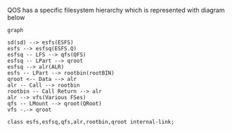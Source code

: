 
QOS has a specific filesystem hierarchy which is represented with diagram below

```mermaid
graph

sd(sd) --> esfs(ESFS)
esfs --> esfsq(ESFS.Q)
esfsq -- LFS --> qfs(QFS)
esfsq -- LPart --> qroot
esfsq --> alr(ALR)
esfs -- LPart --> rootbin(rootBIN)
qroot <-- Data --> alr
alr -- Call --> rootbin
rootbin -- Call Return --> alr
alr --> vfs(Various FSes)
qfs -- LMount --> qroot(QRoot)
vfs -.-> qroot

class esfs,esfsq,qfs,alr,rootbin,qroot internal-link;
```